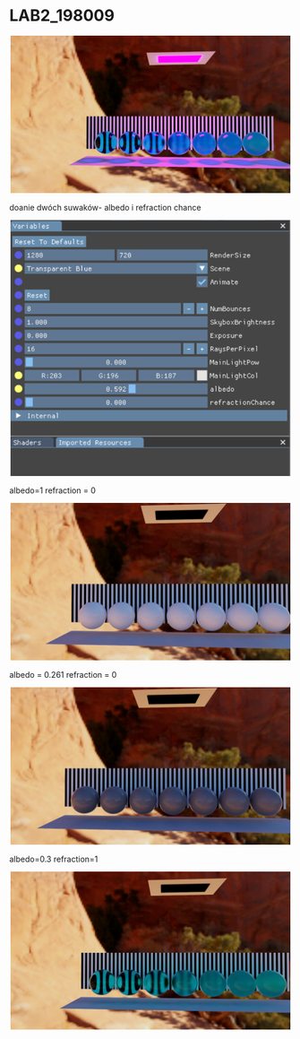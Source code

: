 # LAB2_198009
<p align="center">
  <img src="https://github.com/kala2137/LAB2_198009/blob/main/zd1.png" alt="Demo" width="500"/>
</p>
doanie dwóch suwaków- albedo i refraction chance
<p align="center">
  <img src="https://github.com/kala2137/LAB2_198009/blob/main/zdj2.png" alt="Demo" width="500"/>
</p>
albedo=1 refraction = 0
<p align="center">
  <img src="https://github.com/kala2137/LAB2_198009/blob/main/zdj3.png" alt="Demo" width="500"/>
</p>
albedo = 0.261 refraction = 0
<p align="center">
  <img src="https://github.com/kala2137/LAB2_198009/blob/main/zdj4.png" alt="Demo" width="500"/>
</p>
albedo=0.3 refraction=1
<p align="center">
  <img src="https://github.com/kala2137/LAB2_198009/blob/main/zdj5.png" alt="Demo" width="500"/>
</p>
